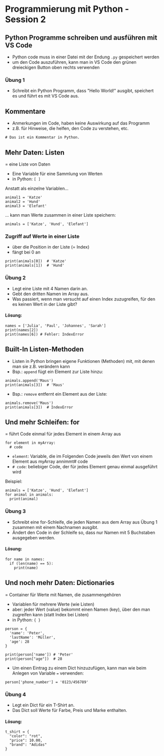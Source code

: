 # Programmierung mit Python - Session 2

## Python Programme schreiben und ausführen mit VS Code

- Python code muss in einer Datei mit der Endung `.py` gespeichert werden
- um den Code auszuführen, kann man in VS Code den grünen dreieckigen Button oben rechts verwenden

### Übung 1

- Schreibt ein Python Programm, dass "Hello World!" ausgibt, speichert es und führt es mit VS Code aus.

## Kommentare

- Anmerkungen im Code, haben keine Auswirkung auf das Programm
- z.B. für Hinweise, die helfen, den Code zu verstehen, etc.

```
# Das ist ein Kommentar in Python.
```


## Mehr Daten: Listen

= eine Liste von Daten
- Eine Variable für eine Sammlung von Werten
- in Python: `[ ]`

Anstatt als einzelne Variablen...
```
animal1 = 'Katze'
animal2 = 'Hund'
animal3 = 'Elefant'

```
... kann man Werte zusammen in einer Liste speichern:
```
animals = ['Katze', 'Hund', 'Elefant']
```                        

### Zugriff auf Werte in einer Liste

- über die Position in der Liste (= Index)
- fängt bei 0 an

``` 
print(animals[0])  # 'Katze'
print(animals[1])  # 'Hund'
```                         
                    

### Übung 2

- Legt eine Liste mit 4 Namen darin an.
- Gebt den dritten Namen im Array aus.
- Was passiert, wenn man versucht auf einen Index zuzugreifen, für den es keinen Wert in der Liste gibt?


#### Lösung:

```
names = ['Julia', 'Paul', 'Johannes', 'Sarah']
print(names[2])
print(names[6]) # Fehler: IndexError
```

## Built-In Listen-Methoden

- Listen in Python bringen eigene Funktionen (Methoden) mit, mit denen man sie z.B. verändern kann
- Bsp.: `append` fügt ein Element zur Liste hinzu:

```
animals.append('Maus')
print(animals[3])  # 'Maus'
```
- Bsp.: `remove` entfernt ein Element aus der Liste:

```
animals.remove('Maus')
print(animals[3])  # IndexError
```


## Und mehr Schleifen: for

= führt Code einmal für jedes Element in einem Array aus

```
for element in myArray:
  # code
```                        
- `element`: Variable, die im Folgenden Code jeweils den Wert von einem Element aus myArray annimmt# code
- `# code`: beliebiger Code, der für jedes Element genau einmal ausgeführt wird

Beispiel:

```
animals = ['Katze', 'Hund', 'Elefant']
for animal in animals:
  print(animal)
```

### Übung 3

- Schreibt eine for-Schleife, die jeden Namen aus dem Array aus Übung 1 zusammen mit einem Nachnamen ausgibt.
- Ändert den Code in der Schleife so, dass nur Namen mit 5 Buchstaben ausgegeben werden.

#### Lösung:

```
for name in names:
  if (len(name) == 5):
    print(name)
```

## Und noch mehr Daten: Dictionaries

= Container für Werte mit Namen, die zusammengehören
- Variablen für mehrere Werte (wie Listen)
- aber: jeder Wert (value) bekommt einen Namen (key), über den man zugreifen kann (statt Index bei Listen)
- in Python: `{ }`

```
person = {
  'name': 'Peter',
  'lastName': 'Müller',
  'age': 28
}

print(person['name']) # 'Peter'
print(person["age"])  # 28
```

- Um einen Eintrag zu einem Dict hinzuzufügen, kann man wie beim Anlegen von Variable `=` verwenden:
```
person['phone_number'] = '0123/456789'
```

### Übung 4

- Legt ein Dict für ein T-Shirt an.
- Das Dict soll Werte für Farbe, Preis und Marke enthalten.


#### Lösung:

```
t_shirt = {
  "color": "rot",
  "price": 10.00,
  "brand": "Adidas"
}
```